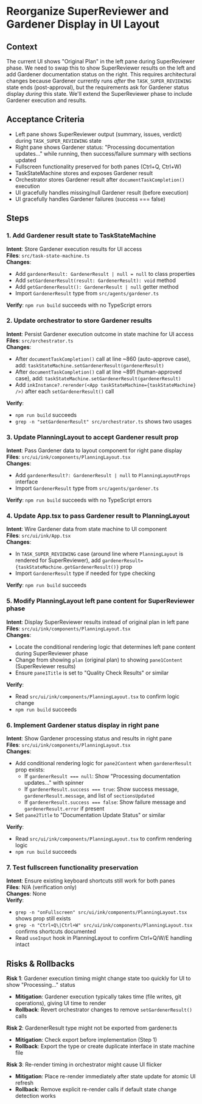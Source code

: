 # Reorganize SuperReviewer and Gardener Display in UI Layout

## Context
The current UI shows "Original Plan" in the left pane during SuperReviewer phase. We need to swap this to show SuperReviewer results on the left and add Gardener documentation status on the right. This requires architectural changes because Gardener currently runs *after* the `TASK_SUPER_REVIEWING` state ends (post-approval), but the requirements ask for Gardener status display *during* this state. We'll extend the SuperReviewer phase to include Gardener execution and results.

## Acceptance Criteria
- Left pane shows SuperReviewer output (summary, issues, verdict) during `TASK_SUPER_REVIEWING` state
- Right pane shows Gardener status: "Processing documentation updates..." while running, then success/failure summary with sections updated
- Fullscreen functionality preserved for both panes (Ctrl+Q, Ctrl+W)
- TaskStateMachine stores and exposes Gardener result
- Orchestrator stores Gardener result after `documentTaskCompletion()` execution
- UI gracefully handles missing/null Gardener result (before execution)
- UI gracefully handles Gardener failures (success === false)

## Steps

### 1. Add Gardener result state to TaskStateMachine
**Intent**: Store Gardener execution results for UI access  
**Files**: `src/task-state-machine.ts`  
**Changes**:
- Add `gardenerResult: GardenerResult | null = null` to class properties
- Add `setGardenerResult(result: GardenerResult): void` method
- Add `getGardenerResult(): GardenerResult | null` getter method
- Import `GardenerResult` type from `src/agents/gardener.ts`

**Verify**: `npm run build` succeeds with no TypeScript errors

### 2. Update orchestrator to store Gardener results
**Intent**: Persist Gardener execution outcome in state machine for UI access  
**Files**: `src/orchestrator.ts`  
**Changes**:
- After `documentTaskCompletion()` call at line ~860 (auto-approve case), add: `taskStateMachine.setGardenerResult(gardenerResult)`
- After `documentTaskCompletion()` call at line ~891 (human-approved case), add: `taskStateMachine.setGardenerResult(gardenerResult)`
- Add `inkInstance?.rerender(<App taskStateMachine={taskStateMachine} />)` after each `setGardenerResult()` call

**Verify**: 
- `npm run build` succeeds
- `grep -n "setGardenerResult" src/orchestrator.ts` shows two usages

### 3. Update PlanningLayout to accept Gardener result prop
**Intent**: Pass Gardener data to layout component for right pane display  
**Files**: `src/ui/ink/components/PlanningLayout.tsx`  
**Changes**:
- Add `gardenerResult?: GardenerResult | null` to `PlanningLayoutProps` interface
- Import `GardenerResult` type from `src/agents/gardener.ts`

**Verify**: `npm run build` succeeds with no TypeScript errors

### 4. Update App.tsx to pass Gardener result to PlanningLayout
**Intent**: Wire Gardener data from state machine to UI component  
**Files**: `src/ui/ink/App.tsx`  
**Changes**:
- In `TASK_SUPER_REVIEWING` case (around line where `PlanningLayout` is rendered for SuperReviewer), add `gardenerResult={taskStateMachine.getGardenerResult()}` prop
- Import `GardenerResult` type if needed for type checking

**Verify**: `npm run build` succeeds

### 5. Modify PlanningLayout left pane content for SuperReviewer phase
**Intent**: Display SuperReviewer results instead of original plan in left pane  
**Files**: `src/ui/ink/components/PlanningLayout.tsx`  
**Changes**:
- Locate the conditional rendering logic that determines left pane content during SuperReviewer phase
- Change from showing `plan` (original plan) to showing `pane1Content` (SuperReviewer results)
- Ensure `pane1Title` is set to "Quality Check Results" or similar

**Verify**: 
- Read `src/ui/ink/components/PlanningLayout.tsx` to confirm logic change
- `npm run build` succeeds

### 6. Implement Gardener status display in right pane
**Intent**: Show Gardener processing status and results in right pane  
**Files**: `src/ui/ink/components/PlanningLayout.tsx`  
**Changes**:
- Add conditional rendering logic for `pane2Content` when `gardenerResult` prop exists:
  - If `gardenerResult === null`: Show "Processing documentation updates..." with spinner
  - If `gardenerResult.success === true`: Show success message, `gardenerResult.message`, and list of `sectionsUpdated`
  - If `gardenerResult.success === false`: Show failure message and `gardenerResult.error` if present
- Set `pane2Title` to "Documentation Update Status" or similar

**Verify**: 
- Read `src/ui/ink/components/PlanningLayout.tsx` to confirm rendering logic
- `npm run build` succeeds

### 7. Test fullscreen functionality preservation
**Intent**: Ensure existing keyboard shortcuts still work for both panes  
**Files**: N/A (verification only)  
**Changes**: None  
**Verify**: 
- `grep -n "onFullscreen" src/ui/ink/components/PlanningLayout.tsx` shows prop still exists
- `grep -n "Ctrl+Q\|Ctrl+W" src/ui/ink/components/PlanningLayout.tsx` confirms shortcuts documented
- Read `useInput` hook in PlanningLayout to confirm Ctrl+Q/W/E handling intact

## Risks & Rollbacks

**Risk 1**: Gardener execution timing might change state too quickly for UI to show "Processing..." status  
- **Mitigation**: Gardener execution typically takes time (file writes, git operations), giving UI time to render
- **Rollback**: Revert orchestrator changes to remove `setGardenerResult()` calls

**Risk 2**: GardenerResult type might not be exported from gardener.ts  
- **Mitigation**: Check export before implementation (Step 1)
- **Rollback**: Export the type or create duplicate interface in state machine file

**Risk 3**: Re-render timing in orchestrator might cause UI flicker  
- **Mitigation**: Place re-render immediately after state update for atomic UI refresh
- **Rollback**: Remove explicit re-render calls if default state change detection works
